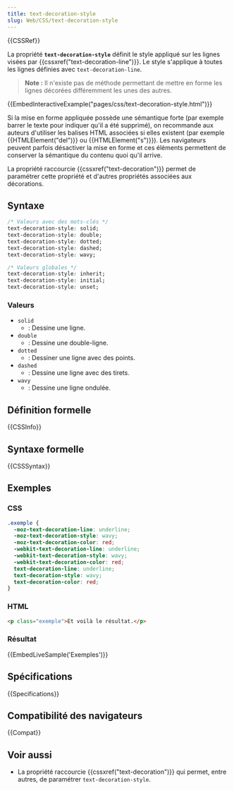 ```yaml
---
title: text-decoration-style
slug: Web/CSS/text-decoration-style
---
```


{{CSSRef}}

La propriété **`text-decoration-style`** définit le style appliqué sur les lignes visées par {{cssxref("text-decoration-line")}}. Le style s'applique à toutes les lignes définies avec `text-decoration-line`.

> **Note :** Il n'existe pas de méthode permettant de mettre en forme les lignes décorées différemment les unes des autres.

{{EmbedInteractiveExample("pages/css/text-decoration-style.html")}}

Si la mise en forme appliquée possède une sémantique forte (par exemple barrer le texte pour indiquer qu'il a été supprimé), on recommande aux auteurs d'utiliser les balises HTML associées si elles existent (par exemple {{HTMLElement("del")}} ou {{HTMLElement("s")}}). Les navigateurs peuvent parfois désactiver la mise en forme et ces éléments permettent de conserver la sémantique du contenu quoi qu'il arrive.

La propriété raccourcie {{cssxref("text-decoration")}} permet de paramétrer cette propriété et d'autres propriétés associées aux décorations.

## Syntaxe

```css
/* Valeurs avec des mots-clés */
text-decoration-style: solid;
text-decoration-style: double;
text-decoration-style: dotted;
text-decoration-style: dashed;
text-decoration-style: wavy;

/* Valeurs globales */
text-decoration-style: inherit;
text-decoration-style: initial;
text-decoration-style: unset;
```

### Valeurs

- `solid`
  - : Dessine une ligne.
- `double`
  - : Dessine une double-ligne.
- `dotted`
  - : Dessiner une ligne avec des points.
- `dashed`
  - : Dessine une ligne avec des tirets.
- `wavy`
  - : Dessine une ligne ondulée.

## Définition formelle

{{CSSInfo}}

## Syntaxe formelle

{{CSSSyntax}}

## Exemples

### CSS

```css
.exemple {
  -moz-text-decoration-line: underline;
  -moz-text-decoration-style: wavy;
  -moz-text-decoration-color: red;
  -webkit-text-decoration-line: underline;
  -webkit-text-decoration-style: wavy;
  -webkit-text-decoration-color: red;
  text-decoration-line: underline;
  text-decoration-style: wavy;
  text-decoration-color: red;
}
```

### HTML

```html
<p class="exemple">Et voilà le résultat.</p>
```

### Résultat

{{EmbedLiveSample('Exemples')}}

## Spécifications

{{Specifications}}

## Compatibilité des navigateurs

{{Compat}}

## Voir aussi

- La propriété raccourcie {{cssxref("text-decoration")}} qui permet, entre autres, de paramétrer `text-decoration-style`.
